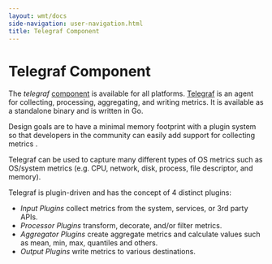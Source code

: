 ```yaml
---
layout: wmt/docs
side-navigation: user-navigation.html
title: Telegraf Component
---
```


# Telegraf Component

The _telegraf_ [component](./components.html) is available for all platforms.
[Telegraf](https://github.com/influxdata/telegraf) is an agent for collecting,
processing, aggregating, and writing metrics. It is available as a standalone
binary and is written in Go.

Design goals are to have a minimal memory footprint with a plugin system so that
developers in the community can easily add support for collecting metrics .

Telegraf can be used to capture many different types of OS metrics such as
OS/system metrics (e.g. CPU, network, disk, process, file descriptor, and
memory).

Telegraf is plugin-driven and has the concept of 4 distinct plugins:

- _Input Plugins_ collect metrics from the system, services, or 3rd party APIs.
- _Processor Plugins_ transform, decorate, and/or filter metrics.
- _Aggregator Plugins_ create aggregate metrics and calculate values such as
  mean, min, max, quantiles and others.
- _Output Plugins_ write metrics to various destinations.

